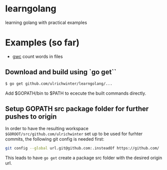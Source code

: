 # learngolang
learning golang with practical examples

# Examples (so far)
* [gwc](gwc) count words in files

## Download and build using `go get``

```bash
$ go get github.com/ulrichwinter/learngolang/...
``` 
Add $GOPATH/bin to $PATH to ececute the built commands directly.

## Setup GOPATH src package folder for further pushes to origin
In order to have the resulting workspace `$GOROOT/src/github.com/ulrichwinter` set up to be used for furhter commits, the following git config is needed first:
```bash
git config --global url.git@github.com:.insteadOf https://github.com/
```
This leads to have `go get` create a package src folder with the desired origin url.
